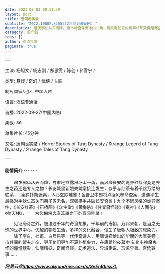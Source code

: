 ```yaml
---
date: 2023-07-03 00:51:39
layout: post
title: 唐朝诡事录
subtitle: "2022.1080P.H265(22年高分悬疑剧) "
description: 暗夜邪仙从天而降，鬼市地宫露出冰山一角，而风靡长安的诡异红茶究竟是养生之药还是害人之物？长安城里新娘失踪案接连发生，似乎与红茶有着千丝万缕的联系……案件扑朔迷离，人心玄妙难鉴！金吾卫中郎将卢凌风奉命查案，遭遇平生最强对手狄仁杰关门弟子苏无名，双强携手共破长安奇案！九个不同风格的诡异案件，《长安红茶》《石桥图》《众生堂》《黄梅杀》《甘棠驿怪谈》《鼍神》《人面花》《参天楼》，一一为您揭晓大唐笼罩之下的奇闻异录！
category: 国产剧
tags: []
author: 对酒当歌
paginate: true
---
```

\-﻿--

主演: 杨旭文 / 杨志刚 / 郜思雯 / 陈创 / 孙雪宁 /  

类型: 悬疑 / 奇幻 / 武侠 / 古装 

制片国家/地区: 中国大陆 

语言: 汉语普通话 

首播: 2022-09-27(中国大陆) 

集数: 36 

单集片长: 45分钟 

又名: 唐朝诡实录 / Horror Stories of Tang Dynasty / Strange Legend of Tang Dynasty / Strange Tales of Tang Dynasty 

\-﻿--

#### 剧情简介 · · · · · ·

　　暗夜邪仙从天而降，鬼市地宫露出冰山一角，而风靡长安的诡异红茶究竟是养生之药还是害人之物？长安城里新娘失踪案接连发生，似乎与红茶有着千丝万缕的联系……案件扑朔迷离，人心玄妙难鉴！金吾卫中郎将卢凌风奉命查案，遭遇平生最强对手狄仁杰关门弟子苏无名，双强携手共破长安奇案！九个不同风格的诡异案件，《长安红茶》《石桥图》《众生堂》《黄梅杀》《甘棠驿怪谈》《鼍神》《人面花》《参天楼》，一一为您揭晓大唐笼罩之下的奇闻异录！

  
　　见证唐诗之外，被湮没千年的奇诡想象。千年前的唐朝，万邦来朝，是当之无愧的世界中心。优越的物质生活，多样的文化融合，催生了唐朝人极致的想象力。
　　除了李白、杜甫、白居易等一代传奇诗人，用唐诗描绘出的华丽的大唐美卷；市井间的贩夫走卒，更用他们更加不羁的想象力，在唐朝的夜幕中 勾勒出神魔鬼怪的憧憧魅影：仙魔精妖、奇闻怪谈、幻术道法、异域传说、珍禽异兽、宫廷轶事……  





##### 阿里云盘<https://www.aliyundrive.com/s/SvEnBbiss7L>